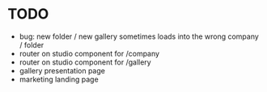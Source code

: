 # TODO

- bug: new folder / new gallery sometimes loads into the wrong company / folder
- router on studio component for /company
- router on studio component for /gallery
- gallery presentation page
- marketing landing page